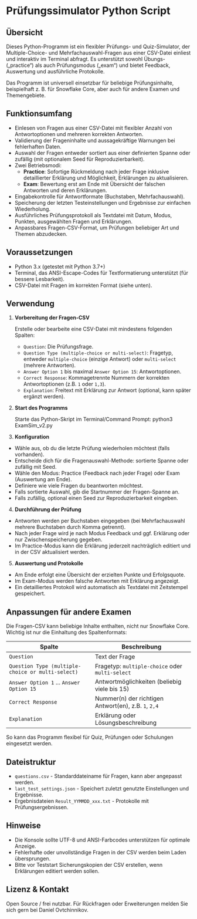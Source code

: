 # Prüfungssimulator Python Script

## Übersicht

Dieses Python-Programm ist ein flexibler Prüfungs- und Quiz-Simulator, der Multiple-Choice- und Mehrfachauswahl-Fragen aus einer CSV-Datei einliest und interaktiv im Terminal abfragt. Es unterstützt sowohl Übungs- („practice“) als auch Prüfungsmodus („exam“) und bietet Feedback, Auswertung und ausführliche Protokolle.

Das Programm ist universell einsetzbar für beliebige Prüfungsinhalte, beispielhaft z. B. für Snowflake Core, aber auch für andere Examen und Themengebiete.

## Funktionsumfang

- Einlesen von Fragen aus einer CSV-Datei mit flexibler Anzahl von Antwortoptionen und mehreren korrekten Antworten.
- Validierung der Frageninhalte und aussagekräftige Warnungen bei fehlerhaften Daten.
- Auswahl der Fragen entweder sortiert aus einer definierten Spanne oder zufällig (mit optionalem Seed für Reproduzierbarkeit).
- Zwei Betriebsmodi:
  - **Practice**: Sofortige Rückmeldung nach jeder Frage inklusive detaillierter Erklärung und Möglichkeit, Erklärungen zu aktualisieren.
  - **Exam**: Bewertung erst am Ende mit Übersicht der falschen Antworten und deren Erklärungen.
- Eingabekontrolle für Antwortformate (Buchstaben, Mehrfachauswahl).
- Speicherung der letzten Testeinstellungen und Ergebnisse zur einfachen Wiederholung.
- Ausführliches Prüfungsprotokoll als Textdatei mit Datum, Modus, Punkten, ausgewählten Fragen und Erklärungen.
- Anpassbares Fragen-CSV-Format, um Prüfungen beliebiger Art und Themen abzudecken.

## Voraussetzungen

- Python 3.x (getestet mit Python 3.7+)
- Terminal, das ANSI-Escape-Codes für Textformatierung unterstützt (für bessere Lesbarkeit).
- CSV-Datei mit Fragen im korrekten Format (siehe unten).

## Verwendung

1. **Vorbereitung der Fragen-CSV**

   Erstelle oder bearbeite eine CSV-Datei mit mindestens folgenden Spalten:
   - `Question`: Die Prüfungsfrage.
   - `Question Type (multiple-choice or multi-select)`: Fragetyp, entweder `multiple-choice` (einzige Antwort) oder `multi-select` (mehrere Antworten).
   - `Answer Option 1` bis maximal `Answer Option 15`: Antwortoptionen.
   - `Correct Response`: Kommagetrennte Nummern der korrekten Antwortoptionen (z.B. `1` oder `1,3`).
   - `Explanation`: Freitext mit Erklärung zur Antwort (optional, kann später ergänzt werden).

2. **Start des Programms**

   Starte das Python-Skript im Terminal/Command Prompt:
    python3 ExamSim_v2.py

3. **Konfiguration**

- Wähle aus, ob du die letzte Prüfung wiederholen möchtest (falls vorhanden).
- Entscheide dich für die Fragenauswahl-Methode: sortierte Spanne oder zufällig mit Seed.
- Wähle den Modus: Practice (Feedback nach jeder Frage) oder Exam (Auswertung am Ende).
- Definiere wie viele Fragen du beantworten möchtest.
- Falls sortierte Auswahl, gib die Startnummer der Fragen-Spanne an.
- Falls zufällig, optional einen Seed zur Reproduzierbarkeit eingeben.

4. **Durchführung der Prüfung**

- Antworten werden per Buchstaben eingegeben (bei Mehrfachauswahl mehrere Buchstaben durch Komma getrennt).
- Nach jeder Frage wird je nach Modus Feedback und ggf. Erklärung oder nur Zwischenspeicherung gegeben.
- Im Practice-Modus kann die Erklärung jederzeit nachträglich editiert und in der CSV aktualisiert werden.

5. **Auswertung und Protokolle**

- Am Ende erfolgt eine Übersicht der erzielten Punkte und Erfolgsquote.
- Im Exam-Modus werden falsche Antworten mit Erklärung angezeigt.
- Ein detailliertes Protokoll wird automatisch als Textdatei mit Zeitstempel gespeichert.

## Anpassungen für andere Examen

Die Fragen-CSV kann beliebige Inhalte enthalten, nicht nur Snowflake Core. Wichtig ist nur die Einhaltung des Spaltenformats:

| Spalte                                              | Beschreibung                                          |
|-----------------------------------------------------|-------------------------------------------------------|
| `Question`                                          | Text der Frage                                        |
| `Question Type (multiple-choice or multi-select)`   | Fragetyp: `multiple-choice` oder `multi-select`       |
| `Answer Option 1` ... `Answer Option 15`            | Antwortmöglichkeiten (beliebig viele bis 15)          |
| `Correct Response`                                  | Nummer(n) der richtigen Antwort(en), z.B. `1`, `2,4`  |
| `Explanation`                                       | Erklärung oder Lösungsbeschreibung                    |

So kann das Programm flexibel für Quiz, Prüfungen oder Schulungen eingesetzt werden.

## Dateistruktur

- `questions.csv` - Standarddateiname für Fragen, kann aber angepasst werden.
- `last_test_settings.json` - Speichert zuletzt genutzte Einstellungen und Ergebnisse.
- Ergebnisdateien `Result_YYMMDD_xxx.txt` - Protokolle mit Prüfungsergebnissen.

## Hinweise

- Die Konsole sollte UTF-8 und ANSI-Farbcodes unterstützen für optimale Anzeige.
- Fehlerhafte oder unvollständige Fragen in der CSV werden beim Laden übersprungen.
- Bitte vor Teststart Sicherungskopien der CSV erstellen, wenn Erklärungen editiert werden sollen.

## Lizenz & Kontakt

Open Source / frei nutzbar. Für Rückfragen oder Erweiterungen melden Sie sich gern bei Daniel Ovtchinnikov.
